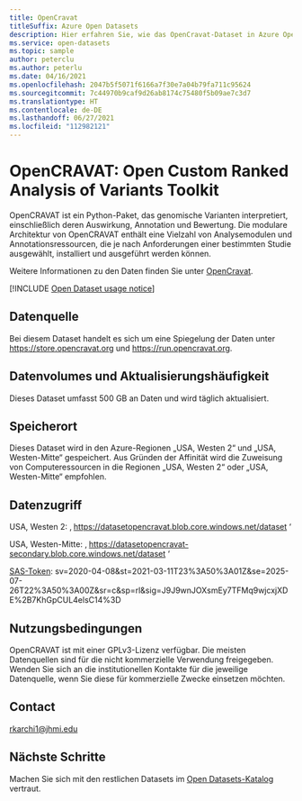 ```yaml
---
title: OpenCravat
titleSuffix: Azure Open Datasets
description: Hier erfahren Sie, wie das OpenCravat-Dataset in Azure Open Datasets verwendet wird.
ms.service: open-datasets
ms.topic: sample
author: peterclu
ms.author: peterlu
ms.date: 04/16/2021
ms.openlocfilehash: 2047b5f5071f6166a7f30e7a04b79fa711c95624
ms.sourcegitcommit: 7c44970b9caf9d26ab8174c75480f5b09ae7c3d7
ms.translationtype: HT
ms.contentlocale: de-DE
ms.lasthandoff: 06/27/2021
ms.locfileid: "112982121"
---
```

# <a name="opencravat-open-custom-ranked-analysis-of-variants-toolkit"></a>OpenCRAVAT: Open Custom Ranked Analysis of Variants Toolkit

OpenCRAVAT ist ein Python-Paket, das genomische Varianten interpretiert, einschließlich deren Auswirkung, Annotation und Bewertung. Die modulare Architektur von OpenCRAVAT enthält eine Vielzahl von Analysemodulen und Annotationsressourcen, die je nach Anforderungen einer bestimmten Studie ausgewählt, installiert und ausgeführt werden können.

Weitere Informationen zu den Daten finden Sie unter [OpenCravat](https://opencravat.org/).

[!INCLUDE [Open Dataset usage notice](../../includes/open-datasets-usage-note.md)]

## <a name="data-source"></a>Datenquelle

Bei diesem Dataset handelt es sich um eine Spiegelung der Daten unter https://store.opencravat.org und https://run.opencravat.org.

## <a name="data-volumes-and-update-frequency"></a>Datenvolumes und Aktualisierungshäufigkeit

Dieses Dataset umfasst 500 GB an Daten und wird täglich aktualisiert.

## <a name="storage-location"></a>Speicherort

Dieses Dataset wird in den Azure-Regionen „USA, Westen 2“ und „USA, Westen-Mitte“ gespeichert. Aus Gründen der Affinität wird die Zuweisung von Computeressourcen in die Regionen „USA, Westen 2“ oder „USA, Westen-Mitte“ empfohlen.

## <a name="data-access"></a>Datenzugriff

USA, Westen 2: ‚ https://datasetopencravat.blob.core.windows.net/dataset ‘

USA, Westen-Mitte: ‚ https://datasetopencravat-secondary.blob.core.windows.net/dataset ‘

[SAS-Token](../storage/common/storage-sas-overview.md): sv=2020-04-08&st=2021-03-11T23%3A50%3A01Z&se=2025-07-26T22%3A50%3A00Z&sr=c&sp=rl&sig=J9J9wnJOXsmEy7TFMq9wjcxjXDE%2B7KhGpCUL4elsC14%3D

## <a name="use-terms"></a>Nutzungsbedingungen

OpenCRAVAT ist mit einer GPLv3-Lizenz verfügbar. Die meisten Datenquellen sind für die nicht kommerzielle Verwendung freigegeben. Wenden Sie sich an die institutionellen Kontakte für die jeweilige Datenquelle, wenn Sie diese für kommerzielle Zwecke einsetzen möchten.

## <a name="contact"></a>Contact

rkarchi1@jhmi.edu

## <a name="next-steps"></a>Nächste Schritte

Machen Sie sich mit den restlichen Datasets im [Open Datasets-Katalog](dataset-catalog.md) vertraut.
